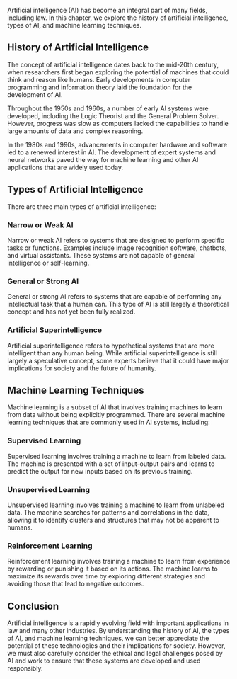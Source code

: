 
Artificial intelligence (AI) has become an integral part of many fields, including law. In this chapter, we explore the history of artificial intelligence, types of AI, and machine learning techniques.

History of Artificial Intelligence
----------------------------------

The concept of artificial intelligence dates back to the mid-20th century, when researchers first began exploring the potential of machines that could think and reason like humans. Early developments in computer programming and information theory laid the foundation for the development of AI.

Throughout the 1950s and 1960s, a number of early AI systems were developed, including the Logic Theorist and the General Problem Solver. However, progress was slow as computers lacked the capabilities to handle large amounts of data and complex reasoning.

In the 1980s and 1990s, advancements in computer hardware and software led to a renewed interest in AI. The development of expert systems and neural networks paved the way for machine learning and other AI applications that are widely used today.

Types of Artificial Intelligence
--------------------------------

There are three main types of artificial intelligence:

### Narrow or Weak AI

Narrow or weak AI refers to systems that are designed to perform specific tasks or functions. Examples include image recognition software, chatbots, and virtual assistants. These systems are not capable of general intelligence or self-learning.

### General or Strong AI

General or strong AI refers to systems that are capable of performing any intellectual task that a human can. This type of AI is still largely a theoretical concept and has not yet been fully realized.

### Artificial Superintelligence

Artificial superintelligence refers to hypothetical systems that are more intelligent than any human being. While artificial superintelligence is still largely a speculative concept, some experts believe that it could have major implications for society and the future of humanity.

Machine Learning Techniques
---------------------------

Machine learning is a subset of AI that involves training machines to learn from data without being explicitly programmed. There are several machine learning techniques that are commonly used in AI systems, including:

### Supervised Learning

Supervised learning involves training a machine to learn from labeled data. The machine is presented with a set of input-output pairs and learns to predict the output for new inputs based on its previous training.

### Unsupervised Learning

Unsupervised learning involves training a machine to learn from unlabeled data. The machine searches for patterns and correlations in the data, allowing it to identify clusters and structures that may not be apparent to humans.

### Reinforcement Learning

Reinforcement learning involves training a machine to learn from experience by rewarding or punishing it based on its actions. The machine learns to maximize its rewards over time by exploring different strategies and avoiding those that lead to negative outcomes.

Conclusion
----------

Artificial intelligence is a rapidly evolving field with important applications in law and many other industries. By understanding the history of AI, the types of AI, and machine learning techniques, we can better appreciate the potential of these technologies and their implications for society. However, we must also carefully consider the ethical and legal challenges posed by AI and work to ensure that these systems are developed and used responsibly.
